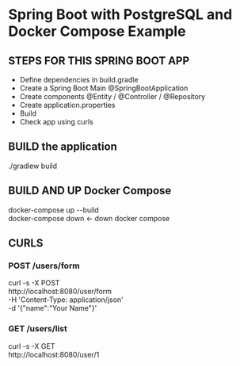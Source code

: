 # Spring Boot with PostgreSQL and Docker Compose Example

## STEPS FOR THIS SPRING BOOT APP
- Define dependencies in build.gradle
- Create a Spring Boot Main @SpringBootApplication
- Create components @Entity / @Controller / @Repository
- Create application.properties
- Build 
- Check app using curls 

## BUILD the application 
./gradlew build   

## BUILD AND UP Docker Compose 
docker-compose up --build   
docker-compose down <- down docker compose     

## CURLS 

### POST /users/form
curl -s -X POST \
  http://localhost:8080/user/form \
  -H 'Content-Type: application/json' \
  -d '{"name":"Your Name"}'


### GET /users/list
curl -s -X GET \
  http://localhost:8080/user/1 
  
